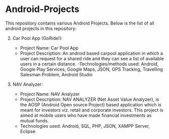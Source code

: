 # Android-Projects

This repository contains various Android Projects. Below is the list of all android projects in this repository:

2. Car Pool App (GoRide!):
    - Project Name: Car Pool App
    - Project Description: An android based carpool application in which a user can request for a shared ride and they can see a list of available users in a certain distance.
    -Technologies/methods used: Android, Google Play Services, Google Maps, JSON, GPS Tracking, Travelling Salesman Problem, Android Studio

4. NAV Analyzer:
    - Project Name: NAV Analyzer
    - Project Description: NAV ANALYZER (Net Asset Value Analyzer), is the AOSP (Android Open source Project) based application which is meant for investors viz. retail and corporate investors. This project is aimed at mobile users who have made financial investments as mutual funds.
    - Technologies used: Android, SQL, PHP, JSON, XAMPP Server, Eclipse.
